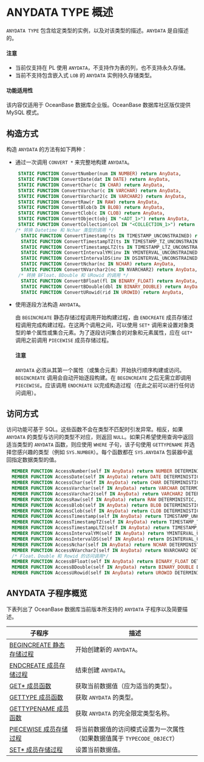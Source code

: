 ANYDATA TYPE 概述 
====================================

`ANYDATA TYPE` 包含给定类型的实例，以及对该类型的描述。`ANYDATA` 是自描述的。
  <main id="notice" type='notice'>
    <h4>注意</h4>
    <ul>
    <li>当前仅支持在 PL 使用 <code>ANYDATA</code>，不支持作为表的列，也不支持永久存储。</li>
    <li>当前不支持包含嵌入式 <code>LOB</code> 的 <code>ANYDATA</code> 实例持久存储类型。</li>
    </ul>
  </main>

<main id="notice" >
  <h4>功能适用性</h4>
  <p>该内容仅适用于 OceanBase 数据库企业版。OceanBase 数据库社区版仅提供 MySQL 模式。</p>
</main>


构造方式 
-------------------------

构造 `ANYDATA` 的方法有如下两种：

* 通过一次调用 `CONVERT *` 来完整地构建 `ANYDATA`。

  ```sql
   STATIC FUNCTION ConvertNumber(num IN NUMBER) return AnyData,
   STATIC FUNCTION ConvertDate(dat IN DATE) return AnyData,
   STATIC FUNCTION ConvertChar(c IN CHAR) return AnyData,
   STATIC FUNCTION ConvertVarchar(c IN VARCHAR) return AnyData,
   STATIC FUNCTION ConvertVarchar2(c IN VARCHAR2) return AnyData,
   STATIC FUNCTION ConvertRaw(r IN RAW) return AnyData,
   STATIC FUNCTION ConvertBlob(b IN BLOB) return AnyData,
   STATIC FUNCTION ConvertClob(c IN CLOB) return AnyData,
   STATIC FUNCTION ConvertObject(obj IN "<ADT_1>") return AnyData,
   STATIC FUNCTION ConvertCollection(col IN "<COLLECTION_1>") return AnyData,
  /* 转换 Datetime 和 Nchar 类型的调用 */
    STATIC FUNCTION ConvertTimestamp(ts IN TIMESTAMP_UNCONSTRAINED) return AnyData,
    STATIC FUNCTION ConvertTimestampTZ(ts IN TIMESTAMP_TZ_UNCONSTRAINED) return AnyData,
    STATIC FUNCTION ConvertTimestampLTZ(ts IN TIMESTAMP_LTZ_UNCONSTRAINED) return AnyData,
    STATIC FUNCTION ConvertIntervalYM(inv IN YMINTERVAL_UNCONSTRAINED) return AnyData,
    STATIC FUNCTION ConvertIntervalDS(inv IN DSINTERVAL_UNCONSTRAINED) return AnyData,
    STATIC FUNCTION ConvertNchar(nc IN NCHAR) return AnyData,
    STATIC FUNCTION ConvertNVarchar2(nc IN NVARCHAR2) return AnyData,
   /* 转换 BFloat、BDouble 和 URowid 的调用 */
    STATIC FUNCTION ConvertBFloat(fl IN BINARY_FLOAT) return AnyData,
    STATIC FUNCTION ConvertBDouble(dbl IN BINARY_DOUBLE) return AnyData,
    STATIC FUNCTION ConvertURowid(rid IN UROWID) return AnyData,
  ```

  


* 使用逐段方法构造 `ANYDATA`。 

  由 `BEGINCREATE` 静态存储过程调用开始构建过程，由 `ENDCREATE` 成员存储过程调用完成构建过程。在这两个调用之间，可以使用 `SET*` 调用来设置对象类型的单个属性或集合元素。为了逐段访问集合的对象和元素属性，应在 `GET*` 调用之前调用 `PIECEWISE` 成员存储过程。
  <main id="notice" type='notice'>
    <h4>注意</h4>
    <p><code>ANYDATA</code> 必须从其第一个属性（或集合元素）开始执行顺序构建或访问。<code>BEGINCREATE</code> 调用会自动开始逐段构建。在 <code>BEGINCREATE</code> 之后无需立即调用 <code>PIECEWISE</code>。应该调用 <code>ENDCREATE</code> 以完成构造过程（在此之前可以进行任何访问调用）。</p>
  </main>
  




访问方式 
-------------------------

访问功能可基于 SQL。这些函数不会在类型不匹配时引发异常。相反，如果 `ANYDATA` 的类型与访问的类型不对应，则返回 `NULL`。如果只希望使用查询中返回适当类型的 `ANYDATA` 函数，则应使用 `WHERE` 子句，该子句使用 `GETTYPENAME` 并选择您感兴趣的类型（例如 `SYS.NUMBER`）。每个函数都在 `SYS.ANYDATA` 包装器中返回指定数据类型的值。

```sql
  MEMBER FUNCTION AccessNumber(self IN AnyData) return NUMBER DETERMINISTIC,
  MEMBER FUNCTION AccessDate(self IN AnyData) return DATE DETERMINISTIC,
  MEMBER FUNCTION AccessChar(self IN AnyData) return CHAR DETERMINISTIC,
  MEMBER FUNCTION AccessVarchar(self IN AnyData) return VARCHAR DETERMINISTIC,
  MEMBER FUNCTION AccessVarchar2(self IN AnyData) return VARCHAR2 DETERMINISTIC,
  MEMBER FUNCTION AccessRaw(self IN AnyData) return RAW DETERMINISTIC,
  MEMBER FUNCTION AccessBlob(self IN AnyData) return BLOB DETERMINISTIC,
  MEMBER FUNCTION AccessClob(self IN AnyData) return CLOB DETERMINISTIC,
  MEMBER FUNCTION AccessTimestamp(self IN AnyData) return TIMESTAMP_UNCONSTRAINED DETERMINISTIC,
  MEMBER FUNCTION AccessTimestampTZ(self IN AnyData) return TIMESTAMP_TZ_UNCONSTRAINED DETERMINISTIC,
  MEMBER FUNCTION AccessTimestampLTZ(self IN AnyData) return TIMESTAMP_LTZ_UNCONSTRAINED DETERMINISTIC,
  MEMBER FUNCTION AccessIntervalYM(self IN AnyData) return YMINTERVAL_UNCONSTRAINED DETERMINISTIC,
  MEMBER FUNCTION AccessIntervalDS(self IN AnyData) return DSINTERVAL_UNCONSTRAINED DETERMINISTIC,
  MEMBER FUNCTION AccessNchar(self IN AnyData) return NCHAR DETERMINISTIC,
  MEMBER FUNCTION AccessNVarchar2(self IN AnyData) return NVARCHAR2 DETERMINISTIC,
  /* Float、Double 和 Rowid 的访问调用*/
  MEMBER FUNCTION AccessBFloat(self IN AnyData) return BINARY_FLOAT DETERMINISTIC,
  MEMBER FUNCTION AccessBDouble(self IN AnyData) return BINARY_DOUBLE DETERMINISTIC,
  MEMBER FUNCTION AccessURowid(self IN AnyData) return UROWID DETERMINISTIC;
```



ANYDATA 子程序概览 
----------------------------------

下表列出了 OceanBase 数据库当前版本所支持的 `ANYDATA` 子程序以及简要描述。


|                           子程序              |                      描述                       |
|-----------------------------------------------|-----------------------------------------------|
| [BEGINCREATE 静态存储过程](2.begincreate-static-stored-procedure-oracle.md) | 开始创建新的 `ANYDATA`。  |
| [ENDCREATE 成员存储过程](3.endcreate-stored-procedure-oracle.md)   | 结束创建 `ANYDATA`。|
| [GET\* 成员函数](4.get-member-stored-procedure-oracle.md)         | 获取当前数据值（应为适当的类型）。  |
| [GETTYPE 成员函数](5.gettype-member-function-oracle.md)       | 获取 `ANYDATA` 的类型。  |
| [GETTYPENAME 成员函数](6.get-oracle.md)   | 获取 `ANYDATA` 的完全限定类型名称。                       |
| [PIECEWISE 成员存储过程](7.gettypename-member-function-oracle.md)   | 将当前数据值的访问模式设置为一次属性（如果数据值属于 `TYPECODE_OBJECT`） |
| [SET\* 成员存储过程](8.set-member-stored-procedure-oracle.md)       | 设置当前数据值。  |


